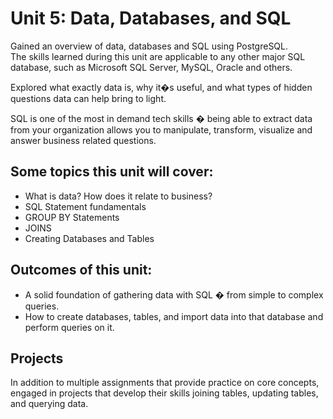 # Unit 5: Data, Databases, and SQL

Gained an overview of data, databases and SQL using PostgreSQL.  
The skills learned during this unit are applicable to any other major SQL database, such as Microsoft SQL Server, MySQL, Oracle and others.

Explored what exactly data is, why it�s useful, and what types of hidden questions data can help bring to light.

SQL is one of the most in demand tech skills � being able to extract data from your organization allows you to manipulate, transform, visualize and answer business related questions.

## Some topics this unit will cover:
+ What is data? How does it relate to business? 
+ SQL Statement fundamentals
+ GROUP BY Statements
+ JOINS
+ Creating Databases and Tables

## Outcomes of this unit:
+ A solid foundation of gathering data with SQL � from simple to complex queries.
+ How to create databases, tables, and import data into that database and perform queries on it. 

## Projects
In addition to multiple assignments that provide practice on core concepts, engaged in projects that develop their skills joining tables, updating tables, and querying data.
